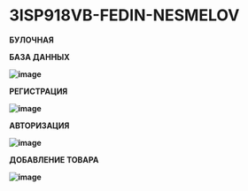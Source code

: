 # 3ISP918VB-FEDIN-NESMELOV


<b>БУЛОЧНАЯ<b/>

<b>БАЗА ДАННЫХ<b/>

![image](https://user-images.githubusercontent.com/116282160/224245135-7bdadfe0-2820-4f06-b44a-0c388995b34e.png)

<b>РЕГИСТРАЦИЯ<b/>

![image](https://user-images.githubusercontent.com/116282160/224245526-ce693e6e-eff7-4538-80ad-df7326022212.png)

<b>АВТОРИЗАЦИЯ<b/>

![image](https://user-images.githubusercontent.com/116282160/224245601-6225e7ae-d1ce-4b4c-994a-773317a7c182.png)

<b>ДОБАВЛЕНИЕ ТОВАРА<b/>
  
  ![image](https://user-images.githubusercontent.com/116282160/224246037-fc08333e-ce92-49db-bd3b-881cd4fa2090.png)
